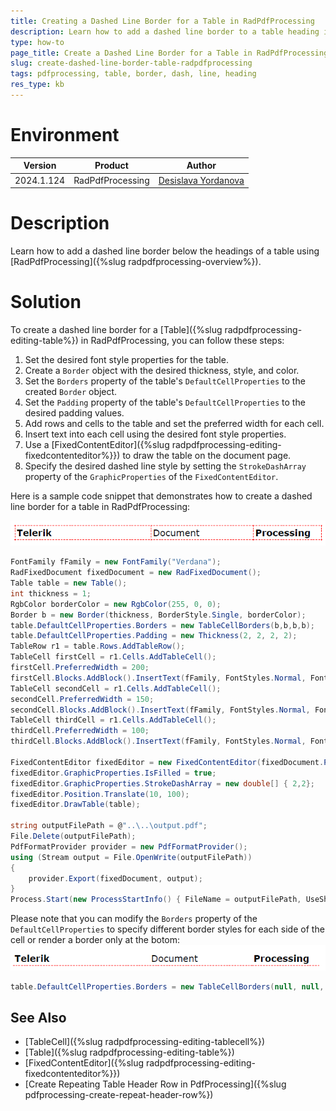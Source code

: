 ```yaml
---
title: Creating a Dashed Line Border for a Table in RadPdfProcessing
description: Learn how to add a dashed line border to a table heading in RadPdfProcessing.
type: how-to
page_title: Create a Dashed Line Border for a Table in RadPdfProcessing
slug: create-dashed-line-border-table-radpdfprocessing
tags: pdfprocessing, table, border, dash, line, heading
res_type: kb
---
```

# Environment

| Version | Product | Author | 
| --- | --- | ---- | 
| 2024.1.124 | RadPdfProcessing |[Desislava Yordanova](https://www.telerik.com/blogs/author/desislava-yordanova)| 

# Description

Learn how to add a dashed line border below the headings of a table using [RadPdfProcessing]({%slug radpdfprocessing-overview%}).

# Solution
To create a dashed line border for a [Table]({%slug radpdfprocessing-editing-table%}) in RadPdfProcessing, you can follow these steps:

1. Set the desired font style properties for the table.
2. Create a `Border` object with the desired thickness, style, and color.
3. Set the `Borders` property of the table's `DefaultCellProperties` to the created `Border` object.
4. Set the `Padding` property of the table's `DefaultCellProperties` to the desired padding values.
5. Add rows and cells to the table and set the preferred width for each cell.
6. Insert text into each cell using the desired font style properties.
7. Use a [FixedContentEditor]({%slug radpdfprocessing-editing-fixedcontenteditor%}}) to draw the table on the document page.
8. Specify the desired dashed line style by setting the `StrokeDashArray` property of the `GraphicProperties` of the `FixedContentEditor`.

Here is a sample code snippet that demonstrates how to create a dashed line border for a table in RadPdfProcessing:

![Dashed Table Border](images/pdf-dashed-table-border.png) 

```csharp
FontFamily fFamily = new FontFamily("Verdana");
RadFixedDocument fixedDocument = new RadFixedDocument();
Table table = new Table();
int thickness = 1;
RgbColor borderColor = new RgbColor(255, 0, 0);
Border b = new Border(thickness, BorderStyle.Single, borderColor);    
table.DefaultCellProperties.Borders = new TableCellBorders(b,b,b,b);
table.DefaultCellProperties.Padding = new Thickness(2, 2, 2, 2);        
TableRow r1 = table.Rows.AddTableRow();
TableCell firstCell = r1.Cells.AddTableCell();
firstCell.PreferredWidth = 200;
firstCell.Blocks.AddBlock().InsertText(fFamily, FontStyles.Normal, FontWeights.ExtraBold, "Telerik");
TableCell secondCell = r1.Cells.AddTableCell();
secondCell.PreferredWidth = 150;
secondCell.Blocks.AddBlock().InsertText(fFamily, FontStyles.Normal, FontWeights.Regular, "Document");
TableCell thirdCell = r1.Cells.AddTableCell();
thirdCell.PreferredWidth = 100;
thirdCell.Blocks.AddBlock().InsertText(fFamily, FontStyles.Normal, FontWeights.Bold, "Processing");

FixedContentEditor fixedEditor = new FixedContentEditor(fixedDocument.Pages.AddPage());
fixedEditor.GraphicProperties.IsFilled = true;
fixedEditor.GraphicProperties.StrokeDashArray = new double[] { 2,2};
fixedEditor.Position.Translate(10, 100);
fixedEditor.DrawTable(table);

string outputFilePath = @"..\..\output.pdf";
File.Delete(outputFilePath);
PdfFormatProvider provider = new PdfFormatProvider();
using (Stream output = File.OpenWrite(outputFilePath))
{
    provider.Export(fixedDocument, output);
}
Process.Start(new ProcessStartInfo() { FileName = outputFilePath, UseShellExecute = true });
```

Please note that you can modify the `Borders` property of the `DefaultCellProperties` to specify different border styles for each side of the cell or render a border only at the botom:
![Bottom Dashed Table Border](images/pdf-bottom-dashed-table-border.png) 

```csharp
table.DefaultCellProperties.Borders = new TableCellBorders(null, null, null,b);
```

## See Also

* [TableCell]({%slug radpdfprocessing-editing-tablecell%})
* [Table]({%slug radpdfprocessing-editing-table%})
* [FixedContentEditor]({%slug radpdfprocessing-editing-fixedcontenteditor%}})
* [Create Repeating Table Header Row in PdfProcessing]({%slug pdfprocessing-create-repeat-header-row%})


